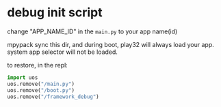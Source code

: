 # debug init script

change "APP_NAME_ID" in the ``` main.py ``` to your app name(id)

mpypack sync this dir, and during boot, play32 will always load your app. system app selector will not be loaded.

to restore, in the repl:

```python
import uos
uos.remove("/main.py")
uos.remove("/boot.py")
uos.remove("/framework_debug")
```
